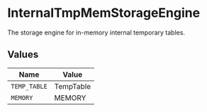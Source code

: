 # InternalTmpMemStorageEngine

The storage engine for in-memory internal temporary tables.


## Values

| Name         | Value        |
| ------------ | ------------ |
| `TEMP_TABLE` | TempTable    |
| `MEMORY`     | MEMORY       |